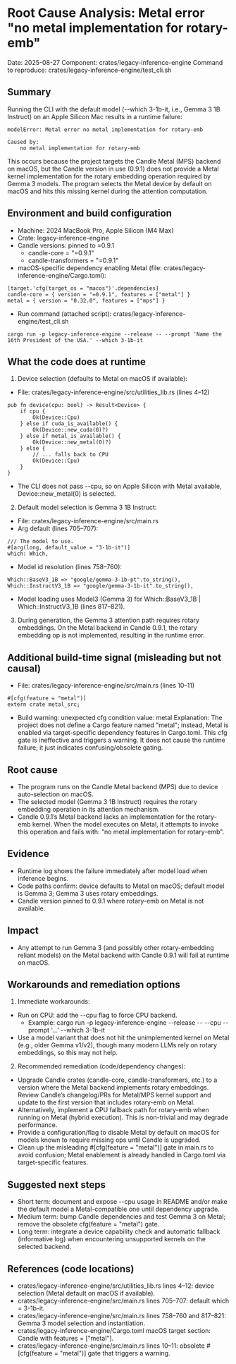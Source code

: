 # Root Cause Analysis: Metal error "no metal implementation for rotary-emb"

Date: 2025-08-27
Component: crates/legacy-inference-engine
Command to reproduce: crates/legacy-inference-engine/test_cli.sh

## Summary
Running the CLI with the default model (--which 3-1b-it, i.e., Gemma 3 1B Instruct) on an Apple Silicon Mac results in a runtime failure:

```
modelError: Metal error no metal implementation for rotary-emb

Caused by:
    no metal implementation for rotary-emb
```

This occurs because the project targets the Candle Metal (MPS) backend on macOS, but the Candle version in use (0.9.1) does not provide a Metal kernel implementation for the rotary embedding operation required by Gemma 3 models. The program selects the Metal device by default on macOS and hits this missing kernel during the attention computation.

## Environment and build configuration
- Machine: 2024 MacBook Pro, Apple Silicon (M4 Max)
- Crate: legacy-inference-engine
- Candle versions: pinned to =0.9.1
  - candle-core = "=0.9.1"
  - candle-transformers = "=0.9.1"
- macOS-specific dependency enabling Metal (file: crates/legacy-inference-engine/Cargo.toml):

```text
[target.'cfg(target_os = "macos")'.dependencies]
candle-core = { version = "=0.9.1", features = ["metal"] }
metal = { version = "0.32.0", features = ["mps"] }
```

- Run command (attached script): crates/legacy-inference-engine/test_cli.sh

```text
cargo run -p legacy-inference-engine --release -- --prompt 'Name the 16th President of the USA.' --which 3-1b-it
```

## What the code does at runtime
1) Device selection (defaults to Metal on macOS if available):
- File: crates/legacy-inference-engine/src/utilities_lib.rs (lines 4–12)

```text
pub fn device(cpu: bool) -> Result<Device> {
    if cpu {
        Ok(Device::Cpu)
    } else if cuda_is_available() {
        Ok(Device::new_cuda(0)?)
    } else if metal_is_available() {
        Ok(Device::new_metal(0)?)
    } else {
        // ... falls back to CPU
        Ok(Device::Cpu)
    }
}
```

- The CLI does not pass --cpu, so on Apple Silicon with Metal available, Device::new_metal(0) is selected.

2) Default model selection is Gemma 3 1B Instruct:
- File: crates/legacy-inference-engine/src/main.rs
- Arg default (lines 705–707):

```text
/// The model to use.
#[arg(long, default_value = "3-1b-it")]
which: Which,
```

- Model id resolution (lines 758–760):

```text
Which::BaseV3_1B => "google/gemma-3-1b-pt".to_string(),
Which::InstructV3_1B => "google/gemma-3-1b-it".to_string(),
```

- Model loading uses Model3 (Gemma 3) for Which::BaseV3_1B | Which::InstructV3_1B (lines 817–821).

3) During generation, the Gemma 3 attention path requires rotary embeddings. On the Metal backend in Candle 0.9.1, the rotary embedding op is not implemented, resulting in the runtime error.

## Additional build-time signal (misleading but not causal)
- File: crates/legacy-inference-engine/src/main.rs (lines 10–11)

```text
#[cfg(feature = "metal")]
extern crate metal_src;
```

- Build warning: unexpected cfg condition value: metal
Explanation: The project does not define a Cargo feature named "metal"; instead, Metal is enabled via target-specific dependency features in Cargo.toml. This cfg gate is ineffective and triggers a warning. It does not cause the runtime failure; it just indicates confusing/obsolete gating.

## Root cause
- The program runs on the Candle Metal backend (MPS) due to device auto-selection on macOS.
- The selected model (Gemma 3 1B Instruct) requires the rotary embedding operation in its attention mechanism.
- Candle 0.9.1’s Metal backend lacks an implementation for the rotary-emb kernel. When the model executes on Metal, it attempts to invoke this operation and fails with: "no metal implementation for rotary-emb".

## Evidence
- Runtime log shows the failure immediately after model load when inference begins.
- Code paths confirm: device defaults to Metal on macOS; default model is Gemma 3; Gemma 3 uses rotary embeddings.
- Candle version pinned to 0.9.1 where rotary-emb on Metal is not available.

## Impact
- Any attempt to run Gemma 3 (and possibly other rotary-embedding reliant models) on the Metal backend with Candle 0.9.1 will fail at runtime on macOS.

## Workarounds and remediation options
1) Immediate workarounds:
- Run on CPU: add the --cpu flag to force CPU backend.
  - Example: cargo run -p legacy-inference-engine --release -- --cpu --prompt '...' --which 3-1b-it
- Use a model variant that does not hit the unimplemented kernel on Metal (e.g., older Gemma v1/v2), though many modern LLMs rely on rotary embeddings, so this may not help.

2) Recommended remediation (code/dependency changes):
- Upgrade Candle crates (candle-core, candle-transformers, etc.) to a version where the Metal backend implements rotary embeddings. Review Candle’s changelog/PRs for Metal/MPS kernel support and update to the first version that includes rotary-emb on Metal.
- Alternatively, implement a CPU fallback path for rotary-emb when running on Metal (hybrid execution). This is non-trivial and may degrade performance.
- Provide a configuration/flag to disable Metal by default on macOS for models known to require missing ops until Candle is upgraded.
- Clean up the misleading #[cfg(feature = "metal")] gate in main.rs to avoid confusion; Metal enablement is already handled in Cargo.toml via target-specific features.

## Suggested next steps
- Short term: document and expose --cpu usage in README and/or make the default model a Metal-compatible one until dependency upgrade.
- Medium term: bump Candle dependencies and test Gemma 3 on Metal; remove the obsolete cfg(feature = "metal") gate.
- Long term: integrate a device capability check and automatic fallback (informative log) when encountering unsupported kernels on the selected backend.

## References (code locations)
- crates/legacy-inference-engine/src/utilities_lib.rs lines 4–12: device selection (Metal default on macOS if available).
- crates/legacy-inference-engine/src/main.rs lines 705–707: default which = 3-1b-it.
- crates/legacy-inference-engine/src/main.rs lines 758–760 and 817–821: Gemma 3 model selection and instantiation.
- crates/legacy-inference-engine/Cargo.toml macOS target section: Candle with features = ["metal"].
- crates/legacy-inference-engine/src/main.rs lines 10–11: obsolete #[cfg(feature = "metal")] gate that triggers a warning.

